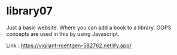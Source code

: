 # library07

Just a basic website. Where you can add a book to a library. 
OOPS concepts are used in this by using Javascript. 

Link : https://vigilant-roentgen-582762.netlify.app/
